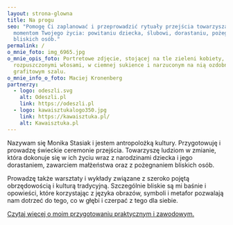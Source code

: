 ```yaml
---
layout: strona-glowna
title: Na progu
seo: "Pomogę Ci zaplanować i przeprowadzić rytuały przejścia towarzyszące ważnym
  momentom Twojego życia: powitaniu dziecka, ślubowi, dorastaniu, pożegnaniu
  bliskich osób."
permalink: /
o_mnie_foto: img_6965.jpg
o_mnie_opis_foto: Portretowe zdjęcie, stojącej na tle zieleni kobiety, z
  rozpuszczonymi włosami, w ciemnej sukience i narzuconym na nią ozdobnym
  grafitowym szalu.
o_mnie_info_o_foto: Maciej Kronenberg
partnerzy:
  - logo: odeszli.svg
    alt: Odeszli.pl
    link: https://odeszli.pl
  - logo: kawaisztukalogo350.jpg
    link: https://kawaisztuka.pl/
    alt: Kawaisztuka.pl
---
```

Nazywam się Monika Stasiak i jestem antropolożką kultury. Przygotowuję i prowadzę świeckie ceremonie przejścia. Towarzyszę ludziom w zmianie, która dokonuje się w ich życiu wraz z narodzinami dziecka i jego dorastaniem, zawarciem małżeństwa oraz z pożegnaniem bliskich osób. 

Prowadzę także warsztaty i wykłady związane z szeroko pojętą obrzędowością i kulturą tradycyjną. Szczególnie bliskie są mi baśnie i opowieści, które korzystając z języka obrazów, symboli i metafor pozwalają nam dotrzeć do tego, co w głębi i czerpać z tego dla siebie.

[Czytaj więcej o moim przygotowaniu praktycznym i zawodowym.](/o-mnie/)